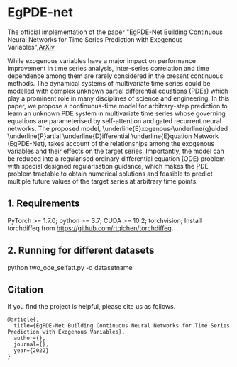 # EgPDE-net
The official implementation of the paper "EgPDE-Net Building Continuous Neural Networks for Time Series Prediction with Exogenous Variables",[ArXiv](https://arxiv.org/abs/2201.11403)

While exogenous variables have a major impact on performance improvement in time series analysis, inter-series correlation and time dependence among them are rarely considered in the present continuous methods. The dynamical systems of multivariate time series could be modelled with complex unknown partial differential equations (PDEs) which play a prominent role in many disciplines of science and engineering. In this paper, we propose a continuous-time model for arbitrary-step prediction to learn an unknown PDE system in multivariate time series whose governing equations are parameterised by self-attention and gated recurrent neural networks. The proposed model, \underline{E}xogenous-\underline{g}uided \underline{P}artial \underline{D}ifferential \underline{E}quation Network (EgPDE-Net), takes account of the relationships among the exogenous variables and their effects on the target series. Importantly, the model can be reduced into a regularised ordinary differential equation (ODE) problem with special designed regularisation guidance, which makes the PDE problem tractable to obtain numerical solutions and feasible to predict multiple future values of the target series at arbitrary time points.

## 1. Requirements
PyTorch >= 1.7.0;
python >= 3.7;
CUDA >= 10.2;
torchvision;
Install torchdiffeq from https://github.com/rtqichen/torchdiffeq.

## 2. Running for different datasets
python two_ode_selfatt.py -d datasetname


## Citation
If you find the project is helpful, please cite us as follows.
```
@article{,
  title={EgPDE-Net Building Continuous Neural Networks for Time Series Prediction with Exogenous Variables},
  author={},
  journal={},
  year={2022}
}
```
